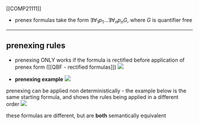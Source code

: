 [[COMP21111]]

- prenex formulas take the form $\exists\forall_1p_1 ... \exists\forall_np_n G$, where $G$ is quantifier free 

***
## prenexing rules

- prenexing ONLY works if the formula is rectified before application of prenex form ([[QBF - rectified formulas]])
![](https://i.imgur.com/c0ocwZf.png)

- **prenexing example**
![](https://i.imgur.com/SXrSWh4.png)

prenexing can be applied non deterministically - the example below is the same starting formula, and shows the rules being applied in a different order
![](https://i.imgur.com/mMqzF6C.png)

these formulas are different, but are **both** semantically equivalent